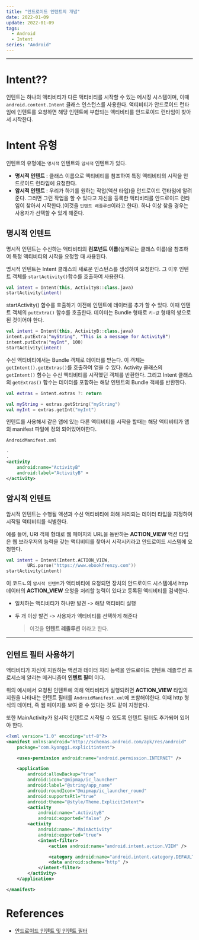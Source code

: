 ```yaml
---
title: "안드로이드 인텐트의 개념"
date: 2022-01-09
update: 2022-01-09
tags:
  - Android
  - Intent
series: "Android"
---
```

- - -
# Intent??
인텐트는 하나의 액티비티가 다른 액티비티를 시작할 수 있는 메시징 시스템이며, 이때 `android.content.Intent` 클래스 인스턴스를 사용한다. 액티비티가 안드로이드 런타임에 인텐트를 요청하면 해당 인텐트에 부합되는 액티비티를 안드로이드 런타임이 찾아서 시작한다.

# Intent 유형
인텐트의 유형에는 `명시적` 인텐트와 `암시적` 인텐트가 있다.
- __명시적 인텐트__ : 클래스 이름으로 액티비티를 참조하여 특정 액티비티의 시작을 안드로이드 런타임에 요청한다.
- __암시적 인텐트__ : 우리가 하기를 원하는 작업(액션 타입)을 안드로이드 런타임에 알려준다. 그러면 그런 작업을 할 수 있다고 자신을 등록한 액티비티를 안드로이드 런타임이 찾아서 시작한다.(이것을 `인텐트 레졸루션`이라고 한다). 하나 이상 찾을 경우는 사용자가 선택할 수 있게 해준다.

## 명시적 인텐트
명시적 인텐트는 수신하는 액티비티의 __컴포넌트 이름__(실제로는 클래스 이름)을 참조하여 특정 액티비티의 시작을 요청할 때 사용된다.

명시적 인텐트는 Intent 클래스의 새로운 인스턴스를 생성하여 요청한다. 그 이후 인텐트 객체를 `startActivity()`함수를 호출하여 사용한다.

```kotlin
val intent = Intent(this, ActivityB::class.java)
startActivity(intent)
```

startActivity() 함수를 호출하기 이전에 인텐트에 데이터를 추가 할 수 있다. 이때 인텐트 객체의 `putExtra()` 함수를 호출한다. 데이터는 Bundle 형태로 `키-값` 형태의 쌍으로 된 것이어야 한다.

```kotlin
val intent = Intent(this, ActivityB::class.java)
intent.putExtra("myString", "This is a message for ActivityB")
intent.putExtra("myInt", 100)
startActivity(intent)
```

수신 액티비티에서는 Bundle 객체로 데이터를 받는다. 이 객체는 `getIntent().getExtras()`를 호출하여 얻을 수 있다. Activity 클래스의 `getIntent()` 함수는 수신 액티비티를 시작했던 객체를 반환한다. 그리고 Intent 클래스의 `getExtras()` 함수는 데이터를 포함하는 해당 인텐트의 Bundle 객체를 반환한다.

```kotlin
val extras = intent.extras ?: return

val myString = extras.getString("myString")
val myInt = extras.getInt("myInt")
```

인텐트를 사용해서 같은 앱에 있는 다른 액티비티를 시작을 할때는 해당 액티비티가 앱의 manifest 파일에 정의 되어있어야한다. 

`AndroidManifest.xml`
```xml
.
.
<activity
    android:name="ActivityB"
    android:label="ActivityB" >
</activity>
```
## 암시적 인텐트
암시적 인텐트는 수행될 액션과 수신 액티비티에 의해 처리되는 데이터 타입을 지정하여 시작될 액티비티를 식별한다. 

예를 들어, URI 객체 형태로 웹 페이지의 URL을 동반하는 __ACTION_VIEW__ 액션 타입은 웹 브라우저의 능력을 갖는 액티비티를 찾아서 시작시키라고 안드로이드 시스템에 요청한다.

```kotlin
val intent = Intent(Intent.ACTION_VIEW,
        URi.parse("https://www.ebookfrenzy.com"))
startActivity(intent)
```
이 코드ㄴ의 `암시적 인텐트`가 액티비티에 요청되면 장치의 안드로이드 시스템에서 http 데이터의 __ACTION_VIEW__ 요청을 처리할 능력이 있다고 등록된 액티비티를 검색한다. 

- 일치하는 액티비티가 하나만 발견 -> 해당 액티비티 실행
- 두 개 이상 발견 -> 사용자가 액티비티를 선택하게 해준다

    > 이것을 __인텐트  레졸루션__ 이라고 한다.

- - -

## 인텐트 필터 사용하기
액티비티가 자신이 지원하는 액션과 데이터 처리 능력을 안드로이드 인텐트 레졸루션  프로세스에 알리는 메커니즘이 __인텐트 필터__ 이다.

위의 예시에서 요청된 인텐트에 의해 액티비티가 실행되려면 __ACTION_VIEW__ 타입의 지원을 나타내는 인텐트 필터를 `AndroidManifest.xml`에 포함해야한다. 이때 http 형식의 데이터, 즉 웹 페이지를 보여 줄 수 있다는 것도 같이 지정한다.

또한 MainActivity가 암시적 인텐트로 시작될 수 있도록 인텐트 필터도 추가되어 있어야 한다.

```xml
<?xml version="1.0" encoding="utf-8"?>
<manifest xmlns:android="http://schemas.android.com/apk/res/android"
    package="com.kyonggi.explicitintent">

    <uses-permission android:name="android.permission.INTERNET" />

    <application
        android:allowBackup="true"
        android:icon="@mipmap/ic_launcher"
        android:label="@string/app_name"
        android:roundIcon="@mipmap/ic_launcher_round"
        android:supportsRtl="true"
        android:theme="@style/Theme.ExplicitIntent">
        <activity
            android:name=".ActivityB"
            android:exported="false" />
        <activity
            android:name=".MainActivity"
            android:exported="true">
            <intent-filter>
                <action android:name="android.intent.action.VIEW" />

                <category android:name="android.intent.category.DEFAULT" />
                <data android:scheme="http" />
            </intent-filter>
        </activity>
    </application>

</manifest>
```

# References
- [안드로이드 인텐트 및 인텐트 필터]("https://developer.android.com/guide/components/intents-filters?hl=ko#kotlin")


